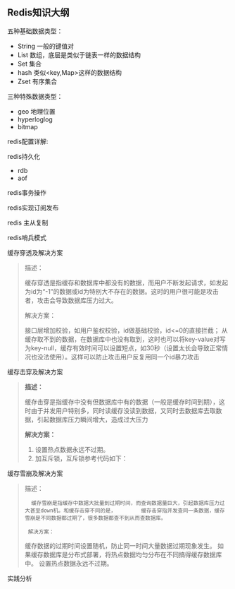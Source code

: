 



##  Redis知识大纲



五种基础数据类型：

* String     一般的键值对
* List        数组，底层是类似于链表一样的数据结构
* Set        集合
* hash     类似<key,Map>这样的数据结构
* Zset      有序集合

三种特殊数据类型：

* geo         地理位置
* hyperloglog         
* bitmap           

redis配置详解:

redis持久化

* rdb
* aof

redis事务操作

redis实现订阅发布

redis 主从复制

redis哨兵模式

缓存穿透及解决方案

> 描述：
>
>    缓存穿透是指缓存和数据库中都没有的数据，而用户不断发起请求，如发起为id为“-1”的数据或id为特别大不存在的数据。这时的用户很可能是攻击者，攻击会导致数据库压力过大。
>    
>    解决方案：
>
> 接口层增加校验，如用户鉴权校验，id做基础校验，id<=0的直接拦截；
> 从缓存取不到的数据，在数据库中也没有取到，这时也可以将key-value对写为key-null，缓存有效时间可以设置短点，如30秒（设置太长会导致正常情况也没法使用）。这样可以防止攻击用户反复用同一个id暴力攻击

缓存击穿及解决方案

> **描述：**
>
>    缓存击穿是指缓存中没有但数据库中有的数据（一般是缓存时间到期），这时由于并发用户特别多，同时读缓存没读到数据，又同时去数据库去取数据，引起数据库压力瞬间增大，造成过大压力
>
>    **解决方案：**
>
> 1. 设置热点数据永远不过期。
> 2. 加互斥锁，互斥锁参考代码如下：



缓存雪崩及解决方案

>  描述：
>
>       缓存雪崩是指缓存中数据大批量到过期时间，而查询数据量巨大，引起数据库压力过大甚至down机。和缓存击穿不同的是，        缓存击穿指并发查同一条数据，缓存雪崩是不同数据都过期了，很多数据都查不到从而查数据库。
>     
>      解决方案：
>
> 缓存数据的过期时间设置随机，防止同一时间大量数据过期现象发生。
> 如果缓存数据库是分布式部署，将热点数据均匀分布在不同搞得缓存数据库中。
> 设置热点数据永远不过期。



实践分析

